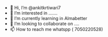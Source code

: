 - 👋 Hi, I’m @ankitkrtiwari7
- 👀 I’m interested in  .......
- 🌱 I’m currently learning in Almabetter 
- 💞️ I’m looking to collaborate on ....
- 📫 How to reach me whatspp ( 7050220528) 

<!---
ankitkrtiwari7/ankitkrtiwari7 is a ✨ special ✨ repository because its `README.md` (this file) appears on your GitHub profile.
You can click the Preview link to take a look at your changes.
--->
